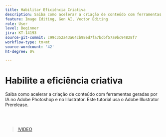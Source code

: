 ```yaml
---
title: Habilitar Eficiência Criativa
description: Saiba como acelerar a criação de conteúdo com ferramentas geradas por IA no Adobe Photoshop e no Illustrator
feature: Image Editing, Gen AI, Vector Editing
role: User
level: Beginner
jira: KT-14193
source-git-commit: c99c352a43a64cb98ed7fa7bcbf57a9bc94828f7
workflow-type: tm+mt
source-wordcount: '42'
ht-degree: 0%

---
```


# Habilite a eficiência criativa

Saiba como acelerar a criação de conteúdo com ferramentas geradas por IA no Adobe Photoshop e no Illustrator. Este tutorial usa o Adobe Illustrator Prerelease.

<br> 

>[!VIDEO](https://video.tv.adobe.com/v/3425036?quality=12&learn=on&hidetitle=true)
